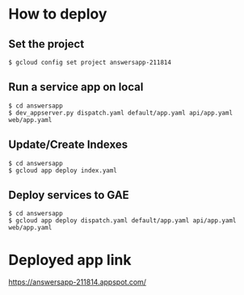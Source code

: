 # How to deploy

## Set the project

```
$ gcloud config set project answersapp-211814
```

## Run a service app on local

```
$ cd answersapp
$ dev_appserver.py dispatch.yaml default/app.yaml api/app.yaml web/app.yaml
```

## Update/Create Indexes

```
$ cd answersapp
$ gcloud app deploy index.yaml
```

## Deploy services to GAE

```
$ cd answersapp
$ gcloud app deploy dispatch.yaml default/app.yaml api/app.yaml web/app.yaml
```

# Deployed app link

https://answersapp-211814.appspot.com/

